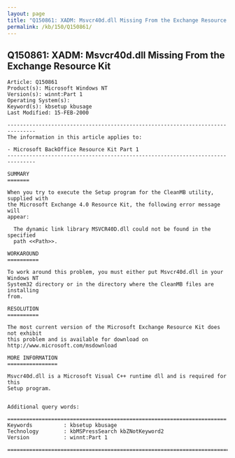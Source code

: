 ```yaml
---
layout: page
title: "Q150861: XADM: Msvcr40d.dll Missing From the Exchange Resource Kit"
permalink: /kb/150/Q150861/
---
```


## Q150861: XADM: Msvcr40d.dll Missing From the Exchange Resource Kit

	Article: Q150861
	Product(s): Microsoft Windows NT
	Version(s): winnt:Part 1
	Operating System(s): 
	Keyword(s): kbsetup kbusage
	Last Modified: 15-FEB-2000
	
	-------------------------------------------------------------------------------
	The information in this article applies to:
	
	- Microsoft BackOffice Resource Kit Part 1 
	-------------------------------------------------------------------------------
	
	SUMMARY
	=======
	
	When you try to execute the Setup program for the CleanMB utility, supplied with
	the Microsoft Exchange 4.0 Resource Kit, the following error message will
	appear:
	
	  The dynamic link library MSVCR40D.dll could not be found in the specified
	  path <<Path>>.
	
	WORKAROUND
	==========
	
	To work around this problem, you must either put Msvcr40d.dll in your Windows NT
	System32 directory or in the directory where the CleanMB files are installing
	from.
	
	RESOLUTION
	==========
	
	The most current version of the Microsoft Exchange Resource Kit does not exhibit
	this problem and is available for download on
	http://www.microsoft.com/msdownload
	
	MORE INFORMATION
	================
	
	Msvcr40d.dll is a Microsoft Visual C++ runtime dll and is required for this
	Setup program.
	
	
	Additional query words:
	
	======================================================================
	Keywords          : kbsetup kbusage 
	Technology        : kbMSPressSearch kbZNotKeyword2
	Version           : winnt:Part 1
	
	=============================================================================
	
